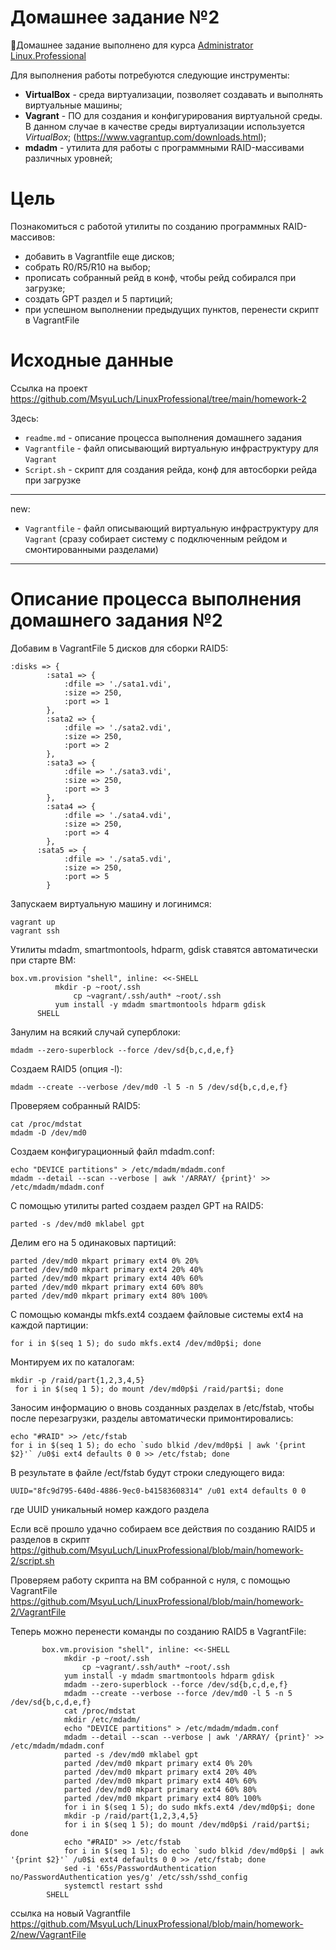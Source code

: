 # **Домашнее задание №2**

🔖Домашнее задание выполнено для курса [Administrator Linux.Professional](https://otus.ru/lessons/linux-professional/)

Для выполнения работы потребуются следующие инструменты:

- **VirtualBox** - среда виртуализации, позволяет создавать и выполнять виртуальные машины;
- **Vagrant** - ПО для создания и конфигурирования виртуальной среды. В данном случае в качестве среды виртуализации используется *VirtualBox*; (https://www.vagrantup.com/downloads.html);
- **mdadm** - утилита для работы с программными RAID-массивами различных уровней; 

# **Цель** 
 
Познакомиться с работой утилиты по созданию программных RAID-массивов:

- добавить в Vagrantfile еще дисков;
- собрать R0/R5/R10 на выбор;
- прописать собранный рейд в конф, чтобы рейд собирался при загрузке;
- создать GPT раздел и 5 партиций;
- при успешном выполнении предыдущих пунктов, перенести скрипт в VagrantFile
 
# **Исходные данные**

Ссылка на проект https://github.com/MsyuLuch/LinuxProfessional/tree/main/homework-2

Здесь:
- `readme.md` - описание процесса выполнения домашнего задания
- `Vagrantfile` - файл описывающий виртуальную инфраструктуру для `Vagrant`
- `Script.sh` - скрипт для создания рейда, конф для автосборки рейда при загрузке
---
new:
- `Vagrantfile` - файл описывающий виртуальную инфраструктуру для `Vagrant` (сразу собирает систему с подключенным рейдом и смонтированными разделами)

---
# **Описание процесса выполнения домашнего задания №2**

Добавим в VagrantFile 5 дисков для сборки RAID5:

```
:disks => {
        :sata1 => {
            :dfile => './sata1.vdi',
            :size => 250,
            :port => 1
        },
        :sata2 => {
            :dfile => './sata2.vdi',
            :size => 250,
            :port => 2
        },
        :sata3 => {
            :dfile => './sata3.vdi',
            :size => 250,
            :port => 3
        },
        :sata4 => {
            :dfile => './sata4.vdi',
            :size => 250,
            :port => 4
        },
      :sata5 => {
            :dfile => './sata5.vdi',
            :size => 250,
            :port => 5
        }
```

Запускаем виртуальную машину и логинимся:
```
vagrant up
vagrant ssh
```

Утилиты mdadm, smartmontools, hdparm, gdisk ставятся автоматически при старте ВМ:
```
box.vm.provision "shell", inline: <<-SHELL
	      mkdir -p ~root/.ssh
              cp ~vagrant/.ssh/auth* ~root/.ssh
	      yum install -y mdadm smartmontools hdparm gdisk
  	  SHELL
```
Занулим на всякий случай суперблоки:
```
mdadm --zero-superblock --force /dev/sd{b,c,d,e,f}
```
Создаем RAID5 (опция -l):
```
mdadm --create --verbose /dev/md0 -l 5 -n 5 /dev/sd{b,c,d,e,f}
```
Проверяем собранный RAID5:
```
cat /proc/mdstat
mdadm -D /dev/md0
```
Создаем конфигурационный файл mdadm.conf:
```
echo "DEVICE partitions" > /etc/mdadm/mdadm.conf
mdadm --detail --scan --verbose | awk '/ARRAY/ {print}' >> /etc/mdadm/mdadm.conf
```
С помощью утилиты parted создаем раздел GPT на RAID5:
```
parted -s /dev/md0 mklabel gpt
```
Делим его на 5 одинаковых партиций:
```
parted /dev/md0 mkpart primary ext4 0% 20%
parted /dev/md0 mkpart primary ext4 20% 40%
parted /dev/md0 mkpart primary ext4 40% 60%
parted /dev/md0 mkpart primary ext4 60% 80%
parted /dev/md0 mkpart primary ext4 80% 100%
```
С помощью команды mkfs.ext4 создаем файловые системы ext4 на каждой партиции:
```
for i in $(seq 1 5); do sudo mkfs.ext4 /dev/md0p$i; done
```
Монтируем их по каталогам:
```
mkdir -p /raid/part{1,2,3,4,5}
 for i in $(seq 1 5); do mount /dev/md0p$i /raid/part$i; done
```
Заносим информацию о вновь созданных разделах в /etc/fstab, чтобы после перезагрузки, разделы автоматически примонтировались:
```
echo "#RAID" >> /etc/fstab
for i in $(seq 1 5); do echo `sudo blkid /dev/md0p$i | awk '{print $2}'` /u0$i ext4 defaults 0 0 >> /etc/fstab; done
```
В результате в файле /ect/fstab будут строки следующего вида:
```
UUID="8fc9d795-640d-4886-9ec0-b41583608314" /u01 ext4 defaults 0 0
```
где UUID уникальный номер каждого раздела

Если всё прошло удачно собираем все действия по созданию RAID5 и разделов в скрипт https://github.com/MsyuLuch/LinuxProfessional/blob/main/homework-2/script.sh

Проверяем работу скрипта на ВМ собранной с нуля, с помощью VagrantFile https://github.com/MsyuLuch/LinuxProfessional/blob/main/homework-2/VagrantFile

Теперь можно перенести команды по созданию RAID5 в VagrantFile:
```
       box.vm.provision "shell", inline: <<-SHELL
            mkdir -p ~root/.ssh
                cp ~vagrant/.ssh/auth* ~root/.ssh
            yum install -y mdadm smartmontools hdparm gdisk
            mdadm --zero-superblock --force /dev/sd{b,c,d,e,f}
            mdadm --create --verbose --force /dev/md0 -l 5 -n 5 /dev/sd{b,c,d,e,f}
            cat /proc/mdstat
            mkdir /etc/mdadm/
            echo "DEVICE partitions" > /etc/mdadm/mdadm.conf
            mdadm --detail --scan --verbose | awk '/ARRAY/ {print}' >> /etc/mdadm/mdadm.conf
            parted -s /dev/md0 mklabel gpt
            parted /dev/md0 mkpart primary ext4 0% 20%
            parted /dev/md0 mkpart primary ext4 20% 40%
            parted /dev/md0 mkpart primary ext4 40% 60%
            parted /dev/md0 mkpart primary ext4 60% 80%
            parted /dev/md0 mkpart primary ext4 80% 100%
            for i in $(seq 1 5); do sudo mkfs.ext4 /dev/md0p$i; done
            mkdir -p /raid/part{1,2,3,4,5}
            for i in $(seq 1 5); do mount /dev/md0p$i /raid/part$i; done
            echo "#RAID" >> /etc/fstab
            for i in $(seq 1 5); do echo `sudo blkid /dev/md0p$i | awk '{print $2}'` /u0$i ext4 defaults 0 0 >> /etc/fstab; done
            sed -i '65s/PasswordAuthentication no/PasswordAuthentication yes/g' /etc/ssh/sshd_config
            systemctl restart sshd
        SHELL
```
ссылка на новый Vagrantfile https://github.com/MsyuLuch/LinuxProfessional/blob/main/homework-2/new/VagrantFile
